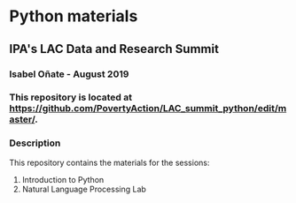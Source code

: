 # Python materials
## IPA's LAC Data and Research Summit

### Isabel Oñate - August 2019

### This repository is located at https://github.com/PovertyAction/LAC_summit_python/edit/master/.

### Description
This repository contains the materials for the sessions:
1) Introduction to Python
2) Natural Language Processing Lab



 
